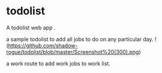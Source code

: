 # todolist
A todolist web app .

a sample todolist to add all jobs to do on any particular day.
!(https://github.com/shadow-rogue/todolist/blob/master/Screenshot%20(300).png)



a work route to add work jobs to work list.
